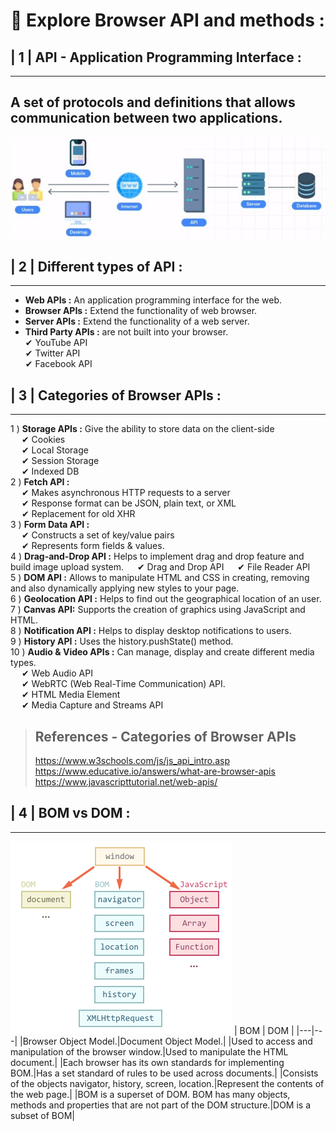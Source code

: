 # 🎯 **Explore Browser API and methods :**
## **| 1 | API** - Application Programming Interface **:**
---
## A set of protocols and definitions that allows communication between two applications.
![image](images/Api.JPG)

## | 2 | Different types of API :
---
 - **Web APIs :** An application programming interface for the web.
 - **Browser APIs :** Extend the functionality of web browser.
 - **Server APIs :** Extend the functionality of a web server.
 - **Third Party APIs :** are not built into your browser.<br>
✔ YouTube API<br>
✔ Twitter API<br>
✔ Facebook API
## | 3 | Categories of Browser APIs :
---
1 ) **Storage APIs :** Give the ability to store data on the client-side<br>
&emsp; ✔ Cookies<br>
&emsp; ✔ Local Storage<br>
&emsp; ✔ Session Storage<br>
&emsp; ✔ Indexed DB <br>
2 ) **Fetch API :** <br>
&emsp; ✔ Makes asynchronous HTTP requests to a server<br>
&emsp; ✔ Response format can be JSON, plain text, or XML<br>
&emsp; ✔ Replacement for old XHR <br>
3 ) **Form Data API :** <br>
&emsp; ✔ Constructs a set of key/value pairs<br>
&emsp; ✔ Represents form fields & values.<br>
4 ) **Drag-and-Drop API :** Helps to implement drag and drop feature and build image upload system.
&emsp; ✔ Drag and Drop API
&emsp; ✔ File Reader API <br>
5 ) **DOM API :** Allows to manipulate HTML and CSS in creating, removing and also dynamically applying new styles to your page.<br>
6 ) **Geolocation API :** Helps to find out the geographical location of an user.<br>
7 ) **Canvas API:** Supports the creation of graphics using JavaScript and HTML.<br>
8 ) **Notification API :** Helps to display desktop notifications to users.<br>
9 ) **History API :** Uses the history.pushState() method.<br>
10 ) **Audio & Video APIs :** Can manage, display and create different media types.<br>
&emsp; ✔ Web Audio API<br>
&emsp; ✔ WebRTC (Web Real-Time Communication) API.<br>
&emsp; ✔ HTML Media Element<br>
&emsp; ✔ Media Capture and Streams API <br>
>## References - Categories of Browser APIs
>https://www.w3schools.com/js/js_api_intro.asp <br>
>https://www.educative.io/answers/what-are-browser-apis <br>
>https://www.javascripttutorial.net/web-apis/
## | 4 | BOM vs DOM :
---
![image](images/BOMvsDOM.JPG) 
| BOM | DOM |
|---|---|
|Browser Object Model.|Document Object Model.|
|Used to access and manipulation of the browser window.|Used to manipulate the HTML document.|
|Each browser has its own standards for implementing BOM.|Has a set standard of rules to be used across documents.|
|Consists of the objects navigator, history, screen, location.|Represent the contents of the web page.|
|BOM is a superset of DOM. BOM has many objects, methods and properties that are not part of the DOM structure.|DOM is a subset of BOM|